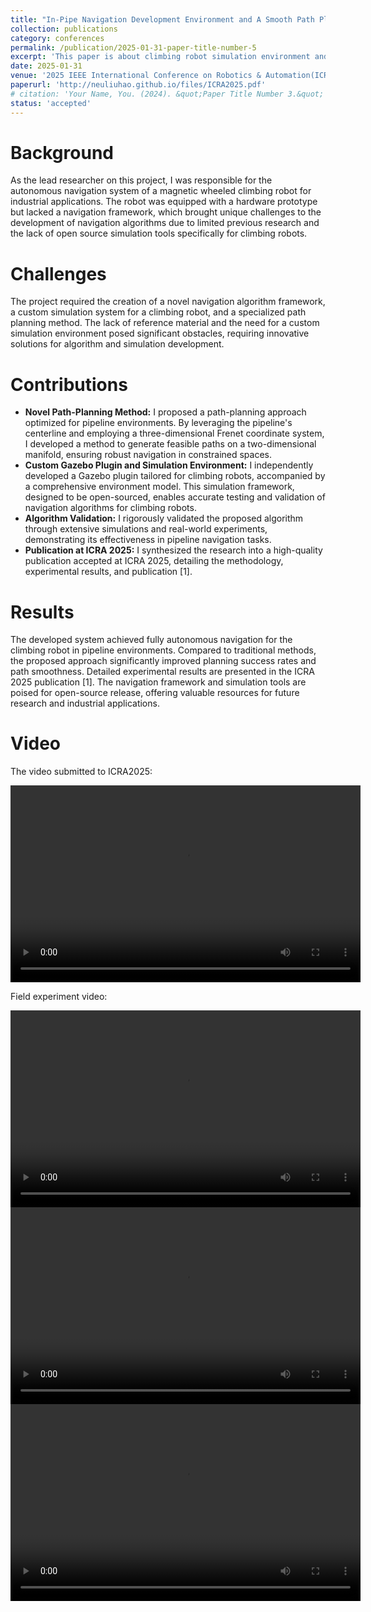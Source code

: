 ```yaml
---
title: "In-Pipe Navigation Development Environment and A Smooth Path Planning Method on Pipeline Surface."
collection: publications
category: conferences
permalink: /publication/2025-01-31-paper-title-number-5
excerpt: 'This paper is about climbing robot simulation environment and planning algorithm.'
date: 2025-01-31
venue: '2025 IEEE International Conference on Robotics & Automation(ICRA2025)'
paperurl: 'http://neuliuhao.github.io/files/ICRA2025.pdf'
# citation: 'Your Name, You. (2024). &quot;Paper Title Number 3.&quot; <i>GitHub Journal of Bugs</i>. 1(3).'
status: 'accepted'
---
```


Background
======
As the lead researcher on this project, I was responsible for the autonomous navigation system of a magnetic wheeled climbing robot for industrial applications. The robot was equipped with a hardware prototype but lacked a navigation framework, which brought unique challenges to the development of navigation algorithms due to limited previous research and the lack of open source simulation tools specifically for climbing robots.

Challenges
======
The project required the creation of a novel navigation algorithm framework, a custom simulation system for a climbing robot, and a specialized path planning method. The lack of reference material and the need for a custom simulation environment posed significant obstacles, requiring innovative solutions for algorithm and simulation development.

Contributions
======
- **Novel Path-Planning Method:** I proposed a path-planning approach optimized for pipeline environments. By leveraging the pipeline's centerline and employing a three-dimensional Frenet coordinate system, I developed a method to generate feasible paths on a two-dimensional manifold, ensuring robust navigation in constrained spaces.
- **Custom Gazebo Plugin and Simulation Environment:** I independently developed a Gazebo plugin tailored for climbing robots, accompanied by a comprehensive environment model. This simulation framework, designed to be open-sourced, enables accurate testing and validation of navigation algorithms for climbing robots.
- **Algorithm Validation:** I rigorously validated the proposed algorithm through extensive simulations and real-world experiments, demonstrating its effectiveness in pipeline navigation tasks.
- **Publication at ICRA 2025:** I synthesized the research into a high-quality publication accepted at ICRA 2025, detailing the methodology, experimental results, and publication [1].

Results
======
The developed system achieved fully autonomous navigation for the climbing robot in pipeline environments. Compared to traditional methods, the proposed approach significantly improved planning success rates and path smoothness. Detailed experimental results are presented in the ICRA 2025 publication [1]. The navigation framework and simulation tools are poised for open-source release, offering valuable resources for future research and industrial applications.

Video
======
<!-- <iframe width="560" height="315" src="https://www.youtube.com/embed/YOUR_VIDEO_ID" frameborder="0" allow="accelerometer; autoplay; clipboard-write; encrypted-media; gyroscope; picture-in-picture" allowfullscreen></iframe> -->

<!-- 或者使用本地视频 -->

The video submitted to ICRA2025:

<video width="560" height="315" controls>
  <source src="../videos/magbot/媒体1.mp4" type="video/mp4">
  Your browser does not support the video tag.
</video>

Field experiment video:

<video width="560" height="315" controls>
  <source src="../videos/magbot/媒体2.mp4" type="video/mp4">
  Your browser does not support the video tag.
</video>

<video width="560" height="315" controls>
  <source src="../videos/magbot/媒体3.mp4" type="video/mp4">
  Your browser does not support the video tag.
</video>

<video width="560" height="315" controls>
  <source src="../videos/magbot/媒体4.mp4" type="video/mp4">
  Your browser does not support the video tag.
</video>

